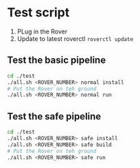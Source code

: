 # Test script

1. PLug in the Rover
2. Update to latest roverctl `roverctl update`

## Test the basic pipeline

```bash
cd ./test
./all.sh <ROVER_NUMBER> normal install
# Put the Rover on teh ground
./all.sh <ROVER_NUMBER> normal run 
```

## Test the safe pipeline 

```bash
cd ./test
./all.sh <ROVER_NUMBER> safe install
./all.sh <ROVER_NUMBER> safe build
# Put the Rover on teh ground
./all.sh <ROVER_NUMBER> safe run 
```